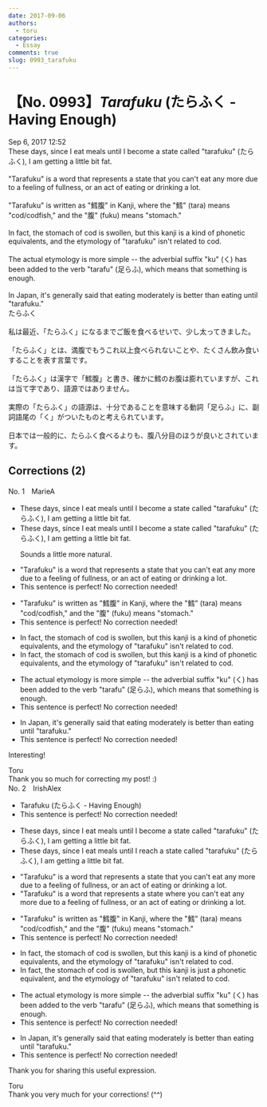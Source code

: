 ```yaml
---
date: 2017-09-06
authors:
  - toru
categories:
  - Essay
comments: true
slug: 0993_tarafuku
---
```


# 【No. 0993】<strong><em>Tarafuku</strong></em> (たらふく - Having Enough)
<div class="date">Sep 6, 2017 12:52</div>
<div id="post"><div id="body_show_ori">
These days, since I eat meals until I become a state called "tarafuku" (たらふく), I am getting a little bit fat.<br/><br/>"Tarafuku" is a word that represents a state that you can't eat any more due to a feeling of fullness, or an act of eating or drinking a lot.<br/><br/>"Tarafuku" is written as "鱈腹" in Kanji, where the "鱈" (tara) means "cod/codfish," and the "腹" (fuku) means "stomach."<br/><br/>In fact, the stomach of cod is swollen, but this kanji is a kind of phonetic equivalents, and the etymology of "tarafuku" isn't related to cod.<br/><br/>The actual etymology is more simple -- the adverbial suffix "ku" (く) has been added to the verb "tarafu" (足らふ), which means that something is enough.<br/><br/>In Japan, it's generally said that eating moderately is better than eating until "tarafuku."
</div></div>

<!-- more -->

<div id="post_ja"><div id="body_show_mo">
たらふく<br/><br/>私は最近、「たらふく」になるまでご飯を食べるせいで、少し太ってきました。<br/><br/>「たらふく」とは、満腹でもうこれ以上食べられないことや、たくさん飲み食いすることを表す言葉です。<br/><br/>「たらふく」は漢字で「鱈腹」と書き、確かに鱈のお腹は膨れていますが、これは当て字であり、語源ではありません。<br/><br/>実際の「たらふく」の語源は、十分であることを意味する動詞「足らふ」に、副詞語尾の「く」がついたものと考えられています。<br/><br/>日本では一般的に、たらふく食べるよりも、腹八分目のほうが良いとされています。
</div></div>

## Corrections (2)
<div id="block"><div class="first_name"> No. 1　<span class="just_name">MarieA</span></div><div id="block2">
<ul class="correction_field">
<li class="incorrect">These days, since I eat meals until I become a state called "tarafuku" (たらふく), I am getting a little bit fat.</li>
<li class="corrected correct">
These days, <span class="sline">since </span>I eat meals until I become a state called "tarafuku" (たらふく), I am getting a little bit fat.
<p class="correction_comment">Sounds a little more natural.</p>
</li>
</ul>
<ul class="correction_field">
<li class="incorrect">"Tarafuku" is a word that represents a state that you can't eat any more due to a feeling of fullness, or an act of eating or drinking a lot.</li>
<li class="corrected perfect">This sentence is perfect! No correction needed!</li>
</ul>
<ul class="correction_field">
<li class="incorrect">"Tarafuku" is written as "鱈腹" in Kanji, where the "鱈" (tara) means "cod/codfish," and the "腹" (fuku) means "stomach."</li>
<li class="corrected perfect">This sentence is perfect! No correction needed!</li>
</ul>
<ul class="correction_field">
<li class="incorrect">In fact, the stomach of cod is swollen, but this kanji is a kind of phonetic equivalents, and the etymology of "tarafuku" isn't related to cod.</li>
<li class="corrected correct">
In fact, the stomach of cod is swollen, but this kanji is a kind of phonetic equivalent<span class="sline">s</span>, and the etymology of "tarafuku" isn't related to cod.
</li>
</ul>
<ul class="correction_field">
<li class="incorrect">The actual etymology is more simple -- the adverbial suffix "ku" (く) has been added to the verb "tarafu" (足らふ), which means that something is enough.</li>
<li class="corrected perfect">This sentence is perfect! No correction needed!</li>
</ul>
<ul class="correction_field">
<li class="incorrect">In Japan, it's generally said that eating moderately is better than eating until "tarafuku."</li>
<li class="corrected perfect">This sentence is perfect! No correction needed!</li>
</ul>
<p class="comment_small">
 Interesting!
</p>

</div><div class="name"><span class="just_name">Toru</span><br>
Thank you so much for correcting my post!  :)
</div>
</div>
<div id="block"><div class="first_name"> No. 2　<span class="just_name">IrishAlex</span></div><div id="block2">
<ul class="correction_field">
<li class="incorrect">Tarafuku (たらふく - Having Enough)</li>
<li class="corrected perfect">This sentence is perfect! No correction needed!</li>
</ul>
<ul class="correction_field">
<li class="incorrect">These days, since I eat meals until I become a state called "tarafuku" (たらふく), I am getting a little bit fat.</li>
<li class="corrected correct">
These days, since I eat meals until I <span class="f_blue">reach </span>a state called "tarafuku" (たらふく), I am getting a little bit fat.
</li>
</ul>
<ul class="correction_field">
<li class="incorrect">"Tarafuku" is a word that represents a state that you can't eat any more due to a feeling of fullness, or an act of eating or drinking a lot.</li>
<li class="corrected correct">
"Tarafuku" is a word that represents a state <span class="f_blue">where </span>you can't eat any more due to a feeling of fullness, or an act of eating or drinking a lot.
</li>
</ul>
<ul class="correction_field">
<li class="incorrect">"Tarafuku" is written as "鱈腹" in Kanji, where the "鱈" (tara) means "cod/codfish," and the "腹" (fuku) means "stomach."</li>
<li class="corrected perfect">This sentence is perfect! No correction needed!</li>
</ul>
<ul class="correction_field">
<li class="incorrect">In fact, the stomach of cod is swollen, but this kanji is a kind of phonetic equivalents, and the etymology of "tarafuku" isn't related to cod.</li>
<li class="corrected correct">
In fact, the stomach of cod is swollen, but this kanji is <span class="f_blue">just a </span>phonetic equivalent, and the etymology of "tarafuku" isn't related to cod.
</li>
</ul>
<ul class="correction_field">
<li class="incorrect">The actual etymology is more simple -- the adverbial suffix "ku" (く) has been added to the verb "tarafu" (足らふ), which means that something is enough.</li>
<li class="corrected perfect">This sentence is perfect! No correction needed!</li>
</ul>
<ul class="correction_field">
<li class="incorrect">In Japan, it's generally said that eating moderately is better than eating until "tarafuku."</li>
<li class="corrected perfect">This sentence is perfect! No correction needed!</li>
</ul>
<p class="comment_small">
 Thank you for sharing this useful expression.
</p>

</div><div class="name"><span class="just_name">Toru</span><br>
Thank you very much for your corrections! (^^)
</div>
</div>
